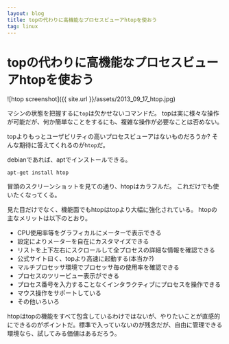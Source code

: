 ```yaml
---
layout: blog
title: topの代わりに高機能なプロセスビューアhtopを使おう
tag: linux
---
```


# topの代わりに高機能なプロセスビューアhtopを使おう

![htop screenshot]({{ site.url }}/assets/2013_09_17_htop.jpg)

マシンの状態を把握するに`top`は欠かせないコマンドだ。
topは実に様々な操作が可能だが、何か簡単なことをするにも、複雑な操作が必要なことは否めない。

topよりもっとユーザビリティの高いプロセスビューアはないものだろうか? そんな期待に答えてくれるのが`htop`だ。

debianであれば、aptでインストールできる。

    apt-get install htop

冒頭のスクリーンショットを見ての通り、htopはカラフルだ。
これだけでも使いたくなってくる。

見た目だけでなく、機能面でもhtopはtopより大幅に強化されている。
htopの主なメリットは以下のとおり。

- CPU使用率等をグラフィカルにメーターで表示できる
- 設定によりメーターを自在にカスタマイズできる
- リストを上下左右にスクロールして全プロセスの詳細な情報を確認できる
- 公式サイト曰く、topより高速に起動する(本当か?)
- マルチプロセッサ環境でプロセッサ毎の使用率を確認できる
- プロセスのツリービュー表示ができる
- プロセス番号を入力することなくインタラクティブにプロセスを操作できる
- マウス操作をサポートしている
- その他いろいろ

htopはtopの機能をすべて包含しているわけではないが、やりたいことが直感的にできるのがポイントだ。標準で入っていないのが残念だが、自由に管理できる環境なら、試してみる価値はあるだろう。
